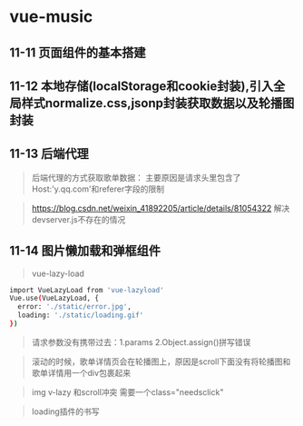 # vue-music

## 11-11  页面组件的基本搭建

## 11-12  本地存储(localStorage和cookie封装),引入全局样式normalize.css,jsonp封装获取数据以及轮播图封装

## 11-13  后端代理
>后端代理的方式获取歌单数据： 主要原因是请求头里包含了Host:'y.qq.com'和referer字段的限制

>https://blog.csdn.net/weixin_41892205/article/details/81054322 解决devserver.js不存在的情况

## 11-14 图片懒加载和弹框组件
>vue-lazy-load
``` bash
import VueLazyLoad from 'vue-lazyload'
Vue.use(VueLazyLoad, {
  error: './static/error.jpg',
  loading: './static/loading.gif'
})
```

>请求参数没有携带过去：1.params  2.Object.assign()拼写错误

>滚动的时候，歌单详情页会在轮播图上，原因是scroll下面没有将轮播图和歌单详情用一个div包裹起来

>img v-lazy 和scroll冲突  需要一个class="needsclick"

>loading插件的书写

